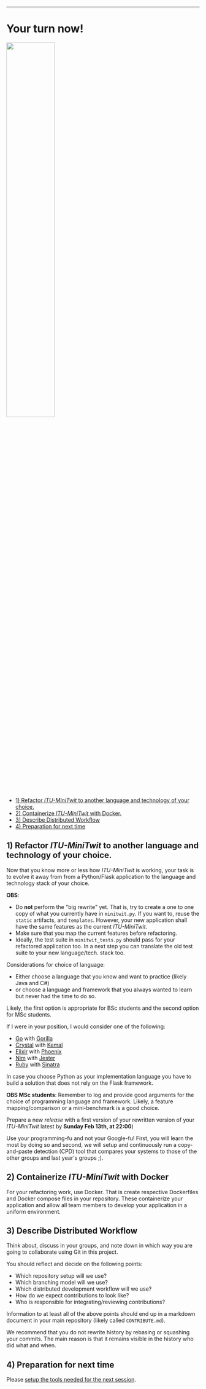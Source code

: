 -----------


# Your turn now!

<img src="https://media.giphy.com/media/13GIgrGdslD9oQ/giphy.gif" width=50%/>

  - [1) Refactor _ITU-MiniTwit_ to another language and technology of your choice.](#1-refactor-itu-minitwit-to-another-language-and-technology-of-your-choice)
  - [2) Containerize _ITU-MiniTwit_ with Docker.](#2-containerize-itu-minitwit-with-docker)
  - [3) Describe Distributed Workflow](#3-describe-distributed-workflow)
  - [4) Preparation for next time](#4-preparation-for-next-time)



## 1) Refactor _ITU-MiniTwit_ to another language and technology of your choice.

Now that you know more or less how _ITU-MiniTwit_ is working, your task is to evolve it away from from a Python/Flask application to the language and technology stack of your choice.

**OBS**: 

  - Do **not** perform the "big rewrite" yet. That is, try to create a one to one copy of what you currently have in `minitwit.py`. If you want to, reuse the `static` artifacts, and `templates`. However, your new application shall have the same features as the current _ITU-MiniTwit_.
  - Make sure that you map the current features before refactoring.
  - Ideally, the test suite in `minitwit_tests.py` should pass for your refactored application too. In a next step you can translate the old test suite to your new language/tech. stack too.


Considerations for choice of language:

  - Either choose a language that you know and want to practice (likely Java and C\#)
  - or choose a language and framework that you always wanted to learn but never had the time to do so.
  
Likely, the first option is appropriate for BSc students and the second option for MSc students.

If I were in your position, I would consider one of the following:

  - [Go](http://golang.org/) with [Gorilla](http://www.gorillatoolkit.org/)
  - [Crystal](https://crystal-lang.org) with [Kemal](https://kemalcr.com)
  - [Elixir](https://elixir-lang.org) with [Phoenix](https://www.phoenixframework.org)
  - [Nim](https://nim-lang.org) with [Jester](https://github.com/dom96/jester)
  - [Ruby](https://www.ruby-lang.org) with [Sinatra](http://sinatrarb.com/)

In case you choose Python as your implementation language you have to build a solution that does not rely on the Flask framework.


**OBS MSc students**: Remember to log and provide good arguments for the choice of programming language and framework. Likely, a feature mapping/comparison or a mini-benchmark is a good choice.


Prepare a new *release* with a first version of your rewritten version of your _ITU-MiniTwit_ latest by **Sunday Feb 13th, at 22:00**)

Use your programming-fu and not your Google-fu! First, you will learn the most by doing so and second, we will setup and continuously run a copy-and-paste detection (CPD) tool that compares your systems to those of the other groups and last year's groups ;).



## 2) Containerize _ITU-MiniTwit_ with Docker

For your refactoring work, use Docker. That is create respective Dockerfiles and Docker compose files in your repository. These containerize your application and allow all team members to develop your application in a uniform environment.


## 3) Describe Distributed Workflow


Think about, discuss in your groups, and note down in which way you are going to collaborate using Git in this project.

You should reflect and decide on the following points:

  - Which repository setup will we use?
  - Which branching model will we use?
  - Which distributed development workflow will we use?
  - How do we expect contributions to look like?
  - Who is responsible for integrating/reviewing contributions?
  
Information to at least all of the above points should end up in a markdown document in your main repository (likely called `CONTRIBUTE.md`).

We recommend that you do not rewrite history by rebasing or squashing your commits. The main reason is that it remains visible in the history who did what and when. 


## 4) Preparation for next time

Please [setup the tools needed for the next session](../session_03/README_PREP.md).
